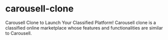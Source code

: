 # carousell-clone
Carousell Clone to Launch Your Classified Platform! Carousell clone is a classified online marketplace whose features and functionalities are similar to Carousell. 
